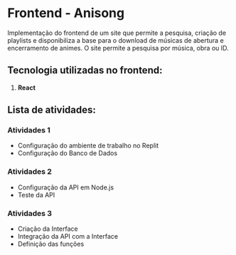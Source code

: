 # Frontend - Anisong

Implementação do frontend de um site que permite a pesquisa, criação de playlists e disponibiliza a base para o download de músicas de abertura e encerramento de animes. O site permite a pesquisa por música, obra ou ID.

## Tecnologia utilizadas no frontend:
1. **React**

## Lista de atividades: 

### Atividades 1
- Configuração do ambiente de trabalho no Replit 
- Configuração do Banco de Dados

### Atividades 2
- Configuração da API em Node.js
- Teste da API

### Atividades 3
- Criação da Interface
- Integração da API com a Interface
- Definição das funções
